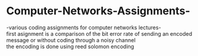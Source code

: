 # Computer-Networks-Assignments-
-various coding assignments for computer networks lectures- 
<br /> first asignment is a comparison of the bit error rate of sending an encoded message or without coding through a noisy channel
<br /> the encoding is done using reed solomon encoding 
